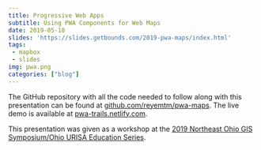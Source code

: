 ```yaml
---
title: Progressive Web Apps
subtitle: Using PWA Components for Web Maps
date: 2019-05-10
slides: 'https://slides.getbounds.com/2019-pwa-maps/index.html'
tags: 
 - mapbox
 - slides
img: pwa.png
categories: ["blog"]
---
```


The GitHub repository with all the code needed to follow along with this presentation can be found at [github.com/reyemtm/pwa-maps](https://github.com/reyemtm/pwa-maps). The live demo is available at [pwa-trails.netlify.com](https://pwa-trails.netlify.com).

This presentation was given as a workshop at the [2019 Northeast Ohio GIS Symposium/Ohio URISA Education Series](https://www.ohurisa.org/events/#!event/2019/5/9/2019-northeast-ohio-gis-symposium).
